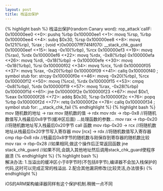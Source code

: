 ```yaml
---
layout: post
title: 栈溢出保护
---
```


{% highlight bash %}
栈溢出保护(random Canary word):
    rop_attack`callF:
    0x100000ee0 <+0>:  pushq  %rbp
    0x100000ee1 <+1>:  movq   %rsp, %rbp
    0x100000ee4 <+4>:  subq   $0x30, %rsp
    0x100000ee8 <+8>:  movq   0x121(%rip), %rax   ; (void *)0x00007fff74f4f070: __stack_chk_guard
    0x100000eef <+15>: leaq   -0x10(%rbp), %rcx
    0x100000ef3 <+19>: movq   (%rax), %rdx
    0x100000ef6 <+22>: movq   %rdx, -0x8(%rbp)
    0x100000efa <+26>: movq   %rdi, -0x18(%rbp)
    ->  0x100000efe <+30>: movq   -0x18(%rbp), %rsi
    0x100000f02 <+34>: movq   %rcx, %rdi
    0x100000f05 <+37>: movq   %rax, -0x20(%rbp)
    0x100000f09 <+41>: callq  0x100000f40               ; symbol stub for: strcpy
    0x100000f0e <+46>: movq   -0x20(%rbp), %rcx
    0x100000f12 <+50>: movq   (%rcx), %rdx
    0x100000f15 <+53>: cmpq   -0x8(%rbp), %rdx
    0x100000f19 <+57>: movq   %rax, -0x28(%rbp)
    0x100000f1d <+61>: jne    0x100000f2e
    0x100000f23 <+67>: movl   $0x1, %eax
    0x100000f28 <+72>: addq   $0x30, %rsp
    0x100000f2c <+76>: popq   %rbp
    0x100000f2d <+77>: retq
    0x100000f2e <+78>: callq  0x100000f34             ; symbol stub for: __stack_chk_fail
{% endhighlight %}
{% highlight bash %}
    mov 随机数的地址 -> rax
    mov 随机数的值 -> rdx
    mov rdx -> rbp-0x8 //将随机数值写入栈最后0x8字节(缓冲区后面)
    …处理函数的参数…
    mov rax -> rbp-0x20 //将随机数地址写入栈最后0x20字节
    call 函数
    mov rbp-0x20 -> rcx //将随机数地址从栈最后0x20字节写入寄存器
    mov [rcx] -> rdx //将随机数值写入寄存器
    cmp rbp-0x8  rdx //栈最后0x8字节的随机数与刚保存到寄存器的随机数比较
    mov rax -> rbp-0x28 //如果相同,做这个操作后正常返回函数
    jne stack_chk_guard //如果不同,会跳入其他地址然后调用stack_chk_guard使程序崩溃
{% endhighlight %} 
{% highlight bash %}      
解决办法:
    1.当溢出的缓冲区小于8字节时(不包括8字节),编译器不会加入栈保护的代码,这时可以完成正常的栈溢出.
    2.配合其他漏洞修改(比较灵活,办法很多)
{% endhighlight %}

iOS的ARM架构编译器同样有这个保护机制.稍微一点不同


